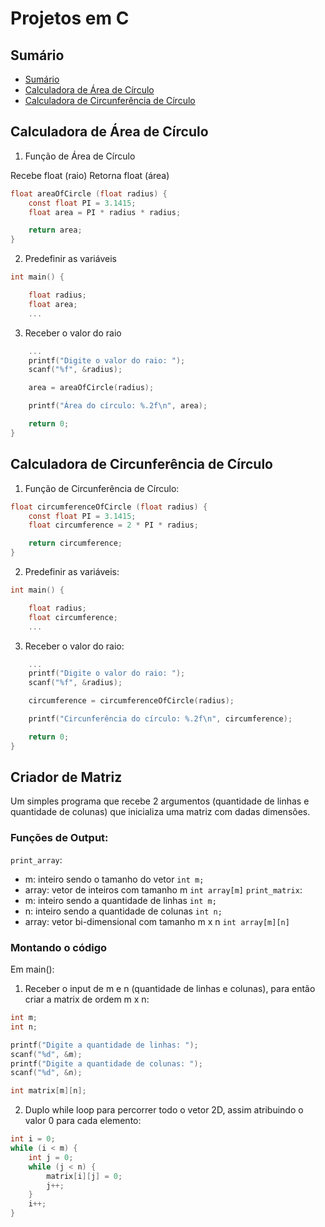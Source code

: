 # Projetos em C

## Sumário

- [Sumário](#sumário)
- [Calculadora de Área de Círculo](#calculadora-de-área-de-círculo)
- [Calculadora de Circunferência de Círculo](#calculadora-de-circunferência-de-círculo)

## Calculadora de Área de Círculo

1. Função de Área de Círculo

  Recebe float (raio)
  Retorna float (área)
  
  ```c
  float areaOfCircle (float radius) {
      const float PI = 3.1415;
      float area = PI * radius * radius;
  
      return area;
  }
  ```

2. Predefinir as variáveis

```c
int main() {

    float radius;
    float area;
    ...
```

3. Receber o valor do raio

```c
    ...
    printf("Digite o valor do raio: ");
    scanf("%f", &radius);

    area = areaOfCircle(radius);

    printf("Área do círculo: %.2f\n", area);

    return 0;
}

```

## Calculadora de Circunferência de Círculo

1. Função de Circunferência de Círculo:

```c
float circumferenceOfCircle (float radius) {
    const float PI = 3.1415;
    float circumference = 2 * PI * radius;

    return circumference;
}

```

2. Predefinir as variáveis:

```c
int main() {

    float radius;
    float circumference;
    ...
```

3. Receber o valor do raio:

```c
    ...
    printf("Digite o valor do raio: ");
    scanf("%f", &radius);

    circumference = circumferenceOfCircle(radius);

    printf("Circunferência do círculo: %.2f\n", circumference);

    return 0;
}

```

## Criador de Matriz

Um simples programa que recebe 2 argumentos (quantidade de linhas e quantidade de colunas) que
inicializa uma matriz com dadas dimensões.

### Funções de Output:

`print_array`:
  - m: inteiro sendo o tamanho do vetor `int m;`
  - array: vetor de inteiros com tamanho m `int array[m]`
`print_matrix`:
  - m: inteiro sendo a quantidade de linhas `int m;`
  - n: inteiro sendo a quantidade de colunas `int n;`
  - array: vetor bi-dimensional com tamanho m x n `int array[m][n]`

### Montando o código

Em main():

1. Receber o input de m e n (quantidade de linhas e colunas), para então criar a matrix de ordem m x n:

  ```c
  int m;
  int n;
  
  printf("Digite a quantidade de linhas: ");
  scanf("%d", &m);
  printf("Digite a quantidade de colunas: ");
  scanf("%d", &n);
  
  int matrix[m][n];
  ```

2. Duplo while loop para percorrer todo o vetor 2D, assim atribuindo o valor 0 para cada elemento:

  ```c
  int i = 0;
  while (i < m) {
      int j = 0;
      while (j < n) {
          matrix[i][j] = 0;
          j++;
      }
      i++;
  }
  ```
